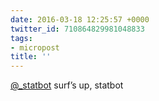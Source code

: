 ```yaml
---
date: 2016-03-18 12:25:57 +0000
twitter_id: 710864829981048833
tags:
- micropost
title: ''
---
```


[@_statbot](https://twitter.com/_statbot) surf’s up, statbot
